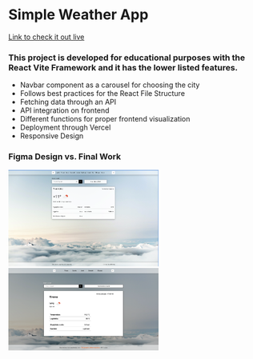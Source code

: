<h1>Simple Weather App</h1>

<a href="https://react-task-weather-app.vercel.app/" target="_blank"> Link to check it out live </a>

<h3>This project is developed for educational purposes with the React Vite Framework and it has the lower listed features.</h3>
<ul>
  <li>Navbar component as a carousel for choosing the city</li>
  <li>Follows best practices for the React File Structure</li>
  <li>Fetching data through an API</li>
  <li>API integration on frontend</li>
  <li>Different functions for proper frontend visualization</li>
  <li>Deployment through Vercel</li>
  <li>Responsive Design</li>
</ul>

<h3>Figma Design vs. Final Work </h3>

<div style="display=flex;">
  <img src="/screenshots/finalwork.png" style="width: 300px;"/>
<img src="/screenshots/figmadesign.png" style="width: 300px;"/>

</div>
